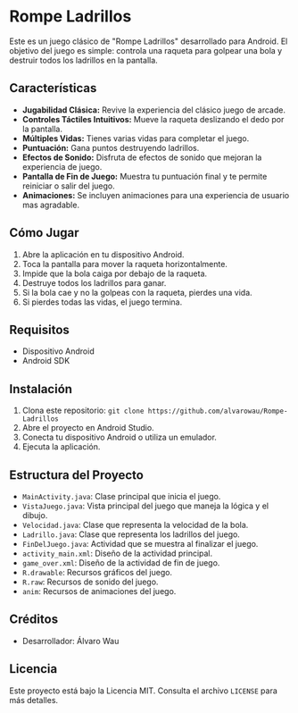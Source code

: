 # Rompe Ladrillos

Este es un juego clásico de "Rompe Ladrillos" desarrollado para Android. El objetivo del juego es simple: controla una raqueta para golpear una bola y destruir todos los ladrillos en la pantalla.

## Características

* **Jugabilidad Clásica:** Revive la experiencia del clásico juego de arcade.
* **Controles Táctiles Intuitivos:** Mueve la raqueta deslizando el dedo por la pantalla.
* **Múltiples Vidas:** Tienes varias vidas para completar el juego.
* **Puntuación:** Gana puntos destruyendo ladrillos.
* **Efectos de Sonido:** Disfruta de efectos de sonido que mejoran la experiencia de juego.
* **Pantalla de Fin de Juego:** Muestra tu puntuación final y te permite reiniciar o salir del juego.
* **Animaciones:** Se incluyen animaciones para una experiencia de usuario mas agradable.



## Cómo Jugar

1.  Abre la aplicación en tu dispositivo Android.
2.  Toca la pantalla para mover la raqueta horizontalmente.
3.  Impide que la bola caiga por debajo de la raqueta.
4.  Destruye todos los ladrillos para ganar.
5.  Si la bola cae y no la golpeas con la raqueta, pierdes una vida.
6.  Si pierdes todas las vidas, el juego termina.

## Requisitos

* Dispositivo Android
* Android SDK

## Instalación

1.  Clona este repositorio: `git clone https://github.com/alvarowau/Rompe-Ladrillos`
2.  Abre el proyecto en Android Studio.
3.  Conecta tu dispositivo Android o utiliza un emulador.
4.  Ejecuta la aplicación.

## Estructura del Proyecto

* `MainActivity.java`: Clase principal que inicia el juego.
* `VistaJuego.java`: Vista principal del juego que maneja la lógica y el dibujo.
* `Velocidad.java`: Clase que representa la velocidad de la bola.
* `Ladrillo.java`: Clase que representa los ladrillos del juego.
* `FinDelJuego.java`: Actividad que se muestra al finalizar el juego.
* `activity_main.xml`: Diseño de la actividad principal.
* `game_over.xml`: Diseño de la actividad de fin de juego.
* `R.drawable`: Recursos gráficos del juego.
* `R.raw`: Recursos de sonido del juego.
* `anim`: Recursos de animaciones del juego.

## Créditos

* Desarrollador: Álvaro Wau

## Licencia

Este proyecto está bajo la Licencia MIT. Consulta el archivo `LICENSE` para más detalles.